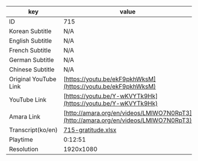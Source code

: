 |  key  |  value  |
|-------|---------|
| ID            | 715 |
| Korean Subtitle | N/A |
| English Subtitle | N/A |
| French Subtitle | N/A |
| German Subtitle | N/A |
| Chinese Subtitle | N/A |
| Original YouTube Link  | [https://youtu.be/ekF9pkhWksM](https://youtu.be/ekF9pkhWksM) |
| YouTube Link  | [https://youtu.be/Y-wKVYTk9Hk](https://youtu.be/Y-wKVYTk9Hk) |
| Amara Link    | [http://amara.org/en/videos/LMlWO7N0RpT3](http://amara.org/en/videos/LMlWO7N0RpT3) |
| Transcript(ko/en) | [715-gratitude.xlsx](https://github.com/jungtosociety/dharma-qna/raw/master/sub/715/715-gratitude.xlsx) |
| Playtime | 0:12:51 |
| Resolution | 1920x1080|
